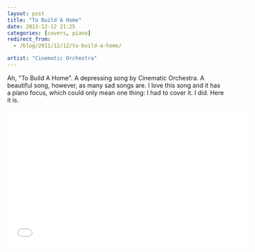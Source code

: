 ```yaml
---
layout: post
title: "To Build A Home"
date: 2011-12-12 21:25
categories: [covers, piano]
redirect_from:
  - /blog/2011/12/12/to-build-a-home/

artist: "Cinematic Orchestra"
---
```


Ah, "To Build A Home". A depressing song by Cinematic Orchestra. A beautiful song, however, as many sad songs are. I love this song and it has a piano focus, which could only mean one thing: I had to cover it. I did. Here it is.

<div class="video-container center">
  <iframe width="560" height="315" src="//www.youtube.com/embed/a57EQ1jQkDY?rel=0" frameborder="0" allowfullscreen="true"></iframe>
</div>
